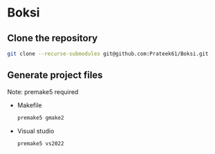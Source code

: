 # Boksi

## Clone the repository
```bash
git clone --recurse-submodules git@github.com:Prateek61/Boksi.git 
```

## Generate project files

Note: premake5 required

- Makefile
  ```bash
  premake5 gmake2
  ```

- Visual studio
  ```bash
  premake5 vs2022
  ```

